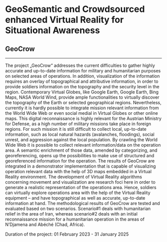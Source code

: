# GeoSemantic and Crowdsourced enhanced Virtual Reality for Situational Awareness
## GeoCrow

---
The project „GeoCrow“ addresses the current difficulties to gather highly accurate and up-to-date information for military and humanitarian purposes on selected areas of operations. In addition, visualization of the information requires an overlay of topographical and attributive information, in order to provide soldiers information on the topography and the security level in the region. Contemporary Virtual Globes, like Google Earth, Google Earth, Bing Maps, NASA World Wind, provide ample functionalities to virtually discover the topography of the Earth or selected geographical regions. Nevertheless, currently it is hardly possible to integrate mission relevant information from the World Wide Web or even social medial in Virtual Globes or other online maps. This digital reconnaissance is highly relevant for the Austrian Ministry for Defense, as a high number of military missions take place in foreign regions. For such mission it is still difficult to collect local, up-to-date information, such as local natural hazards (avalanches, floodings), social unrest, and aggression against the local population. By crawling the World Wide Web it is possible to collect relevant information/data on the operation area. A semantic enrichment of those data, amended by categorizing, and georeferencing, opens up the possibilities to make use of structured and georeferenced information for the operation. The results of GeoCrow are integrated in a demonstrator implementation that is capable of visualizing operation relevant data with the help of 3D maps embedded in a Virtual Reality environment. The development of Virtual Reality algorithms concerning movement and visualization are research foci here in order to generate a realistic representation of the operations area. Hence, soldiers can virtually explore operations area with the help of the Virtual Reality equipment – and have topographical as well as accurate, up-to-date information at hand. The methodological results of GeoCrow are tested and evaluated based on two scenarios. Scenario#1 deals with humanitarian relief in the area of Iran, whereas scenario#2 deals with an initial reconnaissance mission for a humanitarian operation in the areas of N’Djamena and Abéché (Chad, Africa).

Duration of the project: 01 February 2023 - 31 January 2025


